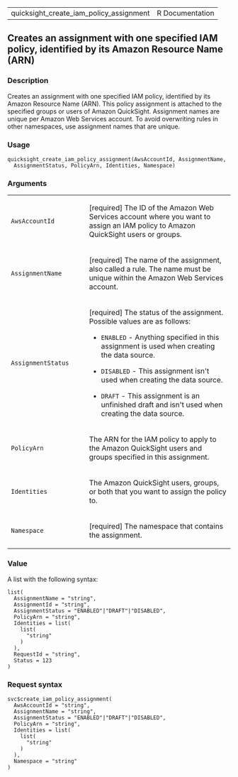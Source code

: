 <table style="width: 100%;">
<tbody>
<tr class="odd">
<td>quicksight_create_iam_policy_assignment</td>
<td style="text-align: right;">R Documentation</td>
</tr>
</tbody>
</table>

## Creates an assignment with one specified IAM policy, identified by its Amazon Resource Name (ARN)

### Description

Creates an assignment with one specified IAM policy, identified by its
Amazon Resource Name (ARN). This policy assignment is attached to the
specified groups or users of Amazon QuickSight. Assignment names are
unique per Amazon Web Services account. To avoid overwriting rules in
other namespaces, use assignment names that are unique.

### Usage

    quicksight_create_iam_policy_assignment(AwsAccountId, AssignmentName,
      AssignmentStatus, PolicyArn, Identities, Namespace)

### Arguments

<table>
<colgroup>
<col style="width: 35%" />
<col style="width: 65%" />
</colgroup>
<tbody>
<tr class="odd">
<td><code
id="quicksight_create_iam_policy_assignment_:_AwsAccountId">AwsAccountId</code></td>
<td><p>[required] The ID of the Amazon Web Services account where you
want to assign an IAM policy to Amazon QuickSight users or
groups.</p></td>
</tr>
<tr class="even">
<td><code
id="quicksight_create_iam_policy_assignment_:_AssignmentName">AssignmentName</code></td>
<td><p>[required] The name of the assignment, also called a rule. The
name must be unique within the Amazon Web Services account.</p></td>
</tr>
<tr class="odd">
<td><code
id="quicksight_create_iam_policy_assignment_:_AssignmentStatus">AssignmentStatus</code></td>
<td><p>[required] The status of the assignment. Possible values are as
follows:</p>
<ul>
<li><p><code>ENABLED</code> - Anything specified in this assignment is
used when creating the data source.</p></li>
<li><p><code>DISABLED</code> - This assignment isn't used when creating
the data source.</p></li>
<li><p><code>DRAFT</code> - This assignment is an unfinished draft and
isn't used when creating the data source.</p></li>
</ul></td>
</tr>
<tr class="even">
<td><code
id="quicksight_create_iam_policy_assignment_:_PolicyArn">PolicyArn</code></td>
<td><p>The ARN for the IAM policy to apply to the Amazon QuickSight
users and groups specified in this assignment.</p></td>
</tr>
<tr class="odd">
<td><code
id="quicksight_create_iam_policy_assignment_:_Identities">Identities</code></td>
<td><p>The Amazon QuickSight users, groups, or both that you want to
assign the policy to.</p></td>
</tr>
<tr class="even">
<td><code
id="quicksight_create_iam_policy_assignment_:_Namespace">Namespace</code></td>
<td><p>[required] The namespace that contains the assignment.</p></td>
</tr>
</tbody>
</table>

### Value

A list with the following syntax:

    list(
      AssignmentName = "string",
      AssignmentId = "string",
      AssignmentStatus = "ENABLED"|"DRAFT"|"DISABLED",
      PolicyArn = "string",
      Identities = list(
        list(
          "string"
        )
      ),
      RequestId = "string",
      Status = 123
    )

### Request syntax

    svc$create_iam_policy_assignment(
      AwsAccountId = "string",
      AssignmentName = "string",
      AssignmentStatus = "ENABLED"|"DRAFT"|"DISABLED",
      PolicyArn = "string",
      Identities = list(
        list(
          "string"
        )
      ),
      Namespace = "string"
    )
